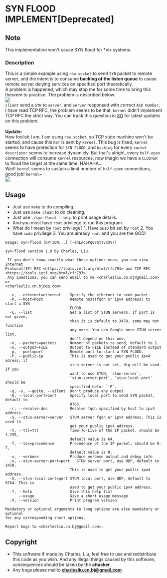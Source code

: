 SYN FLOOD IMPLEMENT[Deprecated]
===================
## Note
This implementation won't cause SYN flood for \*nix systems. 

### Description
This is a simple example using `raw socket` to send `SYN` packet to remote server, and the intent is to consume **backlog of the listen queue** to cause remote server delying services on specified port theoretically.<br>
A problem is happened, which may stop me for some time to bring this theorem to practice. The problem is described below:<br>
<img src="https://github.com/linghuazaii/blog/blob/master/image/syn-flood/syn-packet.png"><br>
`client` send a `SYN` to `server`, and `server` responsed with correct `ACK Number`, I have read TCP RFC, the problem seems to be that, `kernel` didn't implement TCP RFC the strict way. You can track this question in [SO](http://stackoverflow.com/questions/40986978/create-half-open-tcp-connection-failed) for latest updates on this problem.<br>
<br>
**Update:**<br>
How foolish I am, I am using `raw socket`, so TCP state machine won't be started, and cause this `RST` is sent by `kernel`. This bug is fixed, `kernel` seems to have protection for `SYN FLOOD`, and `backlog` for every `socket descriptor` seems to increase dynamicly. But that's alright, every `half-open` connection will consume `kernel` resources, now imagin we have a `CLUSTER` to flood the target at the same time. HAHAHA...<br>
Wait! `kernel` seems to sustain a limit number of `half-open` connections, good job! `kernel`~<br>
<img src="https://github.com/linghuazaii/blog/blob/master/image/syn-flood/half-connection.png"><br>

## Usage
 - Just use `make` to do compiling.
 - Just use `make clean` to do cleaning.
 - Just use `./syn-flood --help` to print usage details.
 - And you must have `root` privilege to run this program.
 - What do I mean by `root` privilege? 1. Have `SUID` bit set by `root` 2. You have `sudo` privilege 3. You are already `root` and you are the GOD!
```
Usage: syn-flood [OPTION...] [-ehLnopPqQrStTvxXV?]

syn-flood version 1.0 by Charles, Liu.

 If you don't know exactly what these options mean, you can view Internet
Protocol(IP) RFC <https://tools.ietf.org/html/rfc791> and TCP RFC
<https://tools.ietf.org/html/rfc793>.
 Any questions, you can send email to me <charlesliu.cn.bj@gmail.com> or
<charlesliu.cn.bj@qq.com>.

  -e, --ethernet=ethernet    Specify the ethernet to send packet.
  -h, --host=host            Remote host(fqdn or ipv4 address) to start a SYN
                             FLOOD.
  -L, --list                 Get a list of STUN servers, if port is not given,
                             then it is default to 3478, some may not function
                             any more. You can Google more STUN server list,
                             don't depend on this one.
  -n, --packets=packets      Number of packets to send, default to 1.
  -o, --output=FILE          Output to FILE instead of standard output
  -p, --port=port            Remote port to start a SYN FLOOD.
  -P, --public-ip            This is used to get your public ipv4 adress, if
                             stun server is not set, dig will be used. If you
                             want to use STUN, `stun-server`,
                             `stun-server-port`, `stun-local-port` should be
                             specified befor `-P`.
  -q, -s, --quite, --silent  Don't produce any output
  -Q, --local-port=port      Specify local port to send SYN packat, default to
                             9765.
  -r, --resolve-dns          Resolve fqdn specified by host to ipv4 address.
  -S, --stun-server=server   STUN server fqdn or ipv4 address. This is used to
                             get your public ipv4 address.
  -t, --ttl=ttl              Time-To-Live of the IP packet, should be 1-255,
                             default value is 64.
  -T, --tos=precedence       Precedence of the IP packet, should be 0-7,
                             default value is 0.
  -v, --verbose              Produce verbose output and debug info
  -x, --stun-server-port=port   STUN server port, use UDP, default to 3478.
                             This is used to get your public ipv4 address.
  -X, --stun-local-port=port STUN local port, use UDP, default to 9764. This is
                             used to get your public ipv4 address.
  -?, --help                 Give this help list
      --usage                Give a short usage message
  -V, --version              Print program version

Mandatory or optional arguments to long options are also mandatory or optional
for any corresponding short options.

Report bugs to <charlesliu.cn.bj@gmail.com>.
```

## Copyright
 - This software if made by Charles, Liu, feel free to use and redistribute this code as you wish. And any illegal things caused by this software, consequences should be taken by the **attacker**.
 - Any bugs please mailto **charlesliu.cn.bj@gmail.com**
